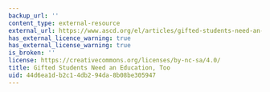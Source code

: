```yaml
---
backup_url: ''
content_type: external-resource
external_url: https://www.ascd.org/el/articles/gifted-students-need-an-education-too
has_external_licence_warning: true
has_external_license_warning: true
is_broken: ''
license: https://creativecommons.org/licenses/by-nc-sa/4.0/
title: Gifted Students Need an Education, Too
uid: 44d6ea1d-b2c1-4db2-94da-8b08be305947
---
```

